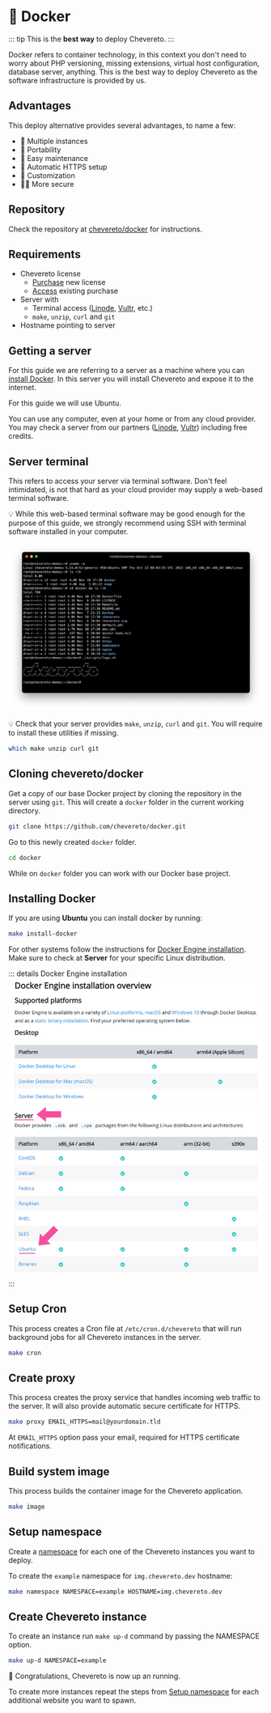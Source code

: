 # 🐋 Docker

::: tip
This is the **best way** to deploy Chevereto.
:::

Docker refers to container technology, in this context you don't need to worry about PHP versioning, missing extensions, virtual host configuration, database server, anything. This is the best way to deploy Chevereto as the software infrastructure is provided by us.

## Advantages

This deploy alternative provides several advantages, to name a few:

* 🤹 Multiple instances
* 📱 Portability
* 🌈 Easy maintenance
* 🔐 Automatic HTTPS setup
* 🎨 Customization
* 👮‍♂️ More secure

## Repository

Check the repository at [chevereto/docker](https://github.com/chevereto/docker) for instructions.

## Requirements

* Chevereto license
  * [Purchase](https://chevereto.com/pricing) new license
  * [Access](https://chevereto.com/panel/license) existing purchase
* Server with
  * Terminal access ([Linode](https://chv.to/linode), [Vultr](https://chv.to/vultr), etc.)
  * `make`, `unzip`, `curl` and `git`
* Hostname pointing to server

## Getting a server

For this guide we are referring to a server as a machine where you can [install Docker](https://docs.docker.com/engine/install/). In this server you will install Chevereto and expose it to the internet.

For this guide we will use Ubuntu.

You can use any computer, even at your home or from any cloud provider. You may check a server from our partners ([Linode](https://chv.to/linode), [Vultr](https://chv.to/vultr)) including free credits.

## Server terminal

This refers to access your server via terminal software. Don't feel intimidated, is not that hard as your cloud provider may supply a web-based terminal software.

💡 While this web-based terminal software may be good enough for the purpose of this guide, we strongly recommend using SSH with terminal software installed in your computer.

![Terminal iTerm2](../../src/manuals/docker/terminal-iterm2.png)

💡 Check that your server provides `make`, `unzip`, `curl` and `git`. You will require to install these utilities if missing.

```sh
which make unzip curl git
```

## Cloning chevereto/docker

Get a copy of our base Docker project by cloning the repository in the server using `git`. This will create a `docker` folder in the current working directory.

```sh
git clone https://github.com/chevereto/docker.git
```

Go to this newly created `docker` folder.

```sh
cd docker
```

While on `docker` folder you can work with our Docker base project.

## Installing Docker

If you are using **Ubuntu** you can install docker by running:

```sh
make install-docker
```

For other systems follow the instructions for [Docker Engine installation](https://docs.docker.com/engine/install/). Make sure to check at **Server** for your specific Linux distribution.

::: details Docker Engine installation
![Installation overview](../../src/manuals/docker/install-overview.png)
:::

## Setup Cron

This process creates a Cron file at `/etc/cron.d/chevereto` that will run background jobs for all Chevereto instances in the server.

```sh
make cron
```

## Create proxy

This process creates the proxy service that handles incoming web traffic to the server. It will also provide automatic secure certificate for HTTPS.

```sh
make proxy EMAIL_HTTPS=mail@yourdomain.tld
```

At `EMAIL_HTTPS` option pass your email, required for HTTPS certificate notifications.

## Build system image

This process builds the container image for the Chevereto application.

```sh
make image
```

## Setup namespace

Create a [namespace](https://github.com/chevereto/docker/blob/4.0/docs/NAMESPACE.md) for each one of the Chevereto instances you want to deploy.

To create the `example` namespace for `img.chevereto.dev` hostname:

```sh
make namespace NAMESPACE=example HOSTNAME=img.chevereto.dev
```

## Create Chevereto instance

To create an instance run `make up-d` command by passing the NAMESPACE option.

```sh
make up-d NAMESPACE=example
```

🎉 Congratulations, Chevereto is now up an running.

To create more instances repeat the steps from [Setup namespace](#setup-namespace) for each additional website you want to spawn.
